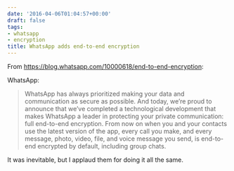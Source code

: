 ```yaml
---
date: '2016-04-06T01:04:57+00:00'
draft: false
tags:
- whatsapp
- encryption
title: WhatsApp adds end-to-end encryption
---
```


From https://blog.whatsapp.com/10000618/end-to-end-encryption:

WhatsApp:

>WhatsApp has always prioritized making your data and communication as secure as possible. And today, we’re proud to announce that we’ve completed a technological development that makes WhatsApp a leader in protecting your private communication: full end-to-end encryption. From now on when you and your contacts use the latest version of the app, every call you make, and every message, photo, video, file, and voice message you send, is end-to-end encrypted by default, including group chats.

It was inevitable, but I applaud them for doing it all the same.
